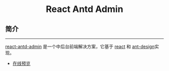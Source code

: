 <h1 align="center">React Antd Admin</h1>

## 简介

---

[react-antd-admin](https://github.com/libin-w/react-antd-admin) 是一个中后台前端解决方案，它基于 [react](https://github.com/facebook/react) 和 [ant-design](https://github.com/ant-design/ant-design)实现。

- [在线预览](https://libin-w.github.io/react-antd-admin)
